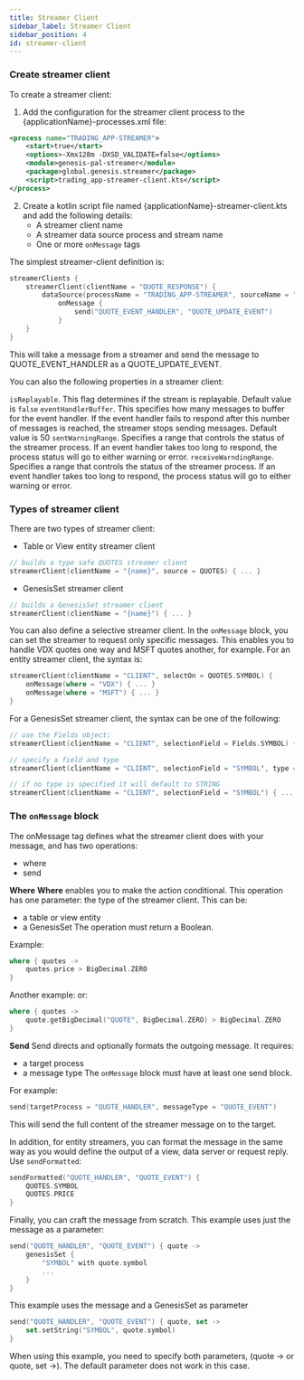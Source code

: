 ```yaml
---
title: Streamer Client
sidebar_label: Streamer Client
sidebar_position: 4
id: streamer-client
---
```


### Create streamer client
To create a streamer client:

1. Add the configuration for the streamer client process to the {applicationName}-processes.xml file:

```xml
<process name="TRADING_APP-STREAMER">
    <start>true</start>
    <options>-Xmx128m -DXSD_VALIDATE=false</options>
    <module>genesis-pal-streamer</module>
    <package>global.genesis.streamer</package>
    <script>trading_app-streamer-client.kts</script>
</process>
```

2. Create a kotlin script file named {applicationName}-streamer-client.kts and add the following details:
    * A streamer client name
    * A streamer data source process and stream name
    * One or more `onMessage` tags

The simplest streamer-client definition is:
```kotlin
streamerClients {
    streamerClient(clientName = "QUOTE_RESPONSE") {
        dataSource(processName = "TRADING_APP-STREAMER", sourceName = "ORDERS_OUT")
            onMessage {
                send("QUOTE_EVENT_HANDLER", "QUOTE_UPDATE_EVENT")
            }
    }
}
```

This will take a message from a streamer and send the message to QUOTE_EVENT_HANDLER as a QUOTE_UPDATE_EVENT.

You can also the following properties in a streamer client:

`isReplayable`. This flag determines if the stream is replayable. Default value is `false`
`eventHandlerBuffer`. This specifies how many messages to buffer for the event handler. If the event handler fails to respond after this number of messages is reached, the streamer stops sending messages. Default value is 50
`sentWarningRange`. Specifies a range that controls the status of the streamer process.  If an event handler takes too long to respond, the process status will go to either warning or error. 
`receiveWarndingRange`. Specifies a range that controls the status of the streamer process.  If an event handler takes too long to respond, the process status will go to either warning or error.  

### Types of streamer client

There are two types of streamer client:

* Table or View entity streamer client
```kotlin
// builds a type safe QUOTES streamer client
streamerClient(clientName = "{name}", source = QUOTES) { ... }
```
* GenesisSet streamer client
```kotlin
// builds a GenesisSet streamer client
streamerClient(clientName = "{name}") { ... }
```

You can also define a selective streamer client. In the `onMessage` block, you can set the streamer to request only specific messages.
This enables you to handle VDX quotes one way and MSFT quotes another, for example. 
For an entity streamer client, the syntax is:

```kotlin
streamerClient(clientName = "CLIENT", selectOn = QUOTES.SYMBOL) {
    onMessage(where = "VDX") { ... }
    onMessage(where = "MSFT") { ... }
}
```

For a GenesisSet streamer client, the syntax can be one of the following:

```kotlin
// use the Fields object:
streamerClient(clientName = "CLIENT", selectionField = Fields.SYMBOL) { ... }

// specify a field and type
streamerClient(clientName = "CLIENT", selectionField = "SYMBOL", type = INTEGER) { ... }

// if no type is specified it will default to STRING
streamerClient(clientName = "CLIENT", selectionField = "SYMBOL") { ... }
```

### The `onMessage` block
The onMessage tag defines what the streamer client does with your message, and has two operations:
* where
* send

**Where**
**Where** enables you to make the action conditional. 
This operation has one parameter: the type of the streamer client. This can be:
* a table or view entity
* a GenesisSet
The operation must return a Boolean.

Example:

```kotlin
where { quotes ->
    quotes.price > BigDecimal.ZERO
}
```
Another example:
or:
```kotlin
where { quotes ->
    quote.getBigDecimal("QUOTE", BigDecimal.ZERO) > BigDecimal.ZERO
}
```

**Send**
Send directs and optionally formats the outgoing message. 
It requires:
* a target process
* a message type
The `onMessage` block must have at least one send block.

For example:
```kotlin
send(targetProcess = "QUOTE_HANDLER", messageType = "QUOTE_EVENT")
```

This will send the full content of the streamer message on to the target.

In addition, for entity streamers, you can format the message in the same way as you would define the output of a view, data server or request reply. Use `sendFormatted`:

```kotlin
sendFormatted("QUOTE_HANDLER", "QUOTE_EVENT") {
    QUOTES.SYMBOL
    QUOTES.PRICE
}
```
Finally, you can craft the message from scratch.
This example uses just the message as a parameter:

```kotlin
send("QUOTE_HANDLER", "QUOTE_EVENT") { quote ->
    genesisSet {
        "SYMBOL" with quote.symbol
        ...
    }
}
```
This example uses the message and a GenesisSet as parameter

```kotlin
send("QUOTE_HANDLER", "QUOTE_EVENT") { quote, set ->
    set.setString("SYMBOL", quote.symbol)
}
```
When using this example, you need to specify both parameters, (quote -> or quote, set ->). The default parameter does not work in this case.